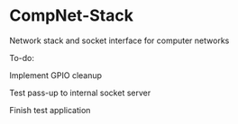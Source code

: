 # CompNet-Stack
Network stack and socket interface for computer networks

To-do:

Implement GPIO cleanup

Test pass-up to internal socket server

Finish test application
